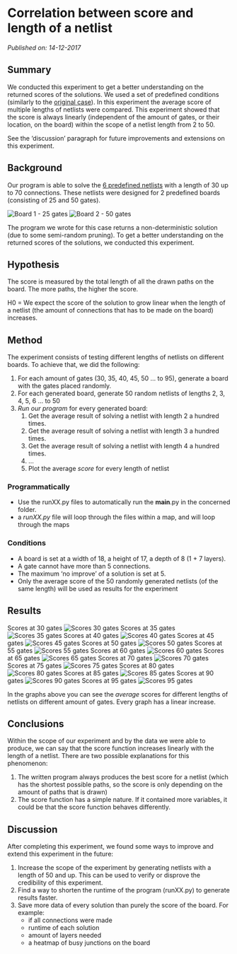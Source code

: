 # Correlation between score and length of a netlist
_Published on: 14-12-2017_

## Summary
We conducted this experiment to get a better understanding on the returned scores of the solutions. We used a set of predefined conditions (similarly to the [original case](http://heuristieken.nl/wiki/index.php?title=Chips_%26_Circuits)). In this experiment the average score of multiple lengths of netlists were compared.
This experiment showed that the score is always linearly (independent of the amount of gates, or their location, on the board) within the scope of a netlist length from 2 to 50.

See the ‘discussion’ paragraph for future improvements and extensions on this experiment.

## Background
Our program is able to solve the [6 predefined netlists](http://heuristieken.nl/resources/CC_netlists2.txt) with a length of 30 up to 70 connections.
These netlists were designed for 2 predefined boards (consisting of 25 and 50 gates).

![Board 1 - 25 gates](http://heuristieken.nl/wiki/images/7/77/Print1.gif "Board 1 - 25 gates")
![Board 2 - 50 gates](http://heuristieken.nl/wiki/images/7/77/Print2.gif "Board 2 - 50 gates")

The program we wrote for this case returns a non-deterministic solution (due to some semi-random pruning). To get a better understanding on the returned scores of the solutions, we conducted this experiment.
## Hypothesis
The score is measured by the total length of all the drawn paths on the board. The more paths, the higher the score.

H0 = We expect the score of the solution to grow linear when the length of a netlist (the amount of connections that has to be made on the board) increases.
## Method

The experiment consists of testing different lengths of netlists on different boards.
To achieve that, we did the following:
1. For each amount of gates (30, 35, 40, 45, 50 … to 95), generate a board with the gates placed randomly.
2. For each generated board, generate 50 random netlists of lengths 2, 3, 4, 5, 6 … to 50
3. _Run our program_ for every generated board:
	1. Get the average result of solving a netlist with length 2 a hundred times.
	2. Get the average result of solving a netlist with length 3 a hundred times.
	3. Get the average result of solving a netlist with length 4 a hundred times.
	4. …
	5. Plot the average *score* for every length of netlist

### Programmatically
* Use the runXX.py files to automatically run the __main__.py in the concerned folder.
* a _runXX.py_ file will loop through the files within a map, and will loop through the maps

### Conditions
* A board is set at a width of 18, a height of 17, a depth of 8 (1 + 7 layers).
* A gate cannot have more than 5 connections.
* The maximum ‘no improve’ of a solution is set at 5.
* Only the average score of the 50 randomly generated netlists (of the same length) will be used as results for the experiment

## Results
Scores at 30 gates
![Scores 30 gates](https://github.com/LennartJKlein/pathfinder/blob/exp-heuristic-value/experiments/netlist-length/img/run30_score.png "Scores 30 gates")
Scores at 35 gates
![Scores 35 gates](https://github.com/LennartJKlein/pathfinder/blob/exp-heuristic-value/experiments/netlist-length/img/run35_score.png "Scores 35 gates")
Scores at 40 gates
![Scores 40 gates](https://github.com/LennartJKlein/pathfinder/blob/exp-heuristic-value/experiments/netlist-length/img/run40_score.png "Scores 40 gates")
Scores at 45 gates
![Scores 45 gates](https://github.com/LennartJKlein/pathfinder/blob/exp-heuristic-value/experiments/netlist-length/img/run45_score.png "Scores 45 gates")
Scores at 50 gates
![Scores 50 gates](https://github.com/LennartJKlein/pathfinder/blob/exp-heuristic-value/experiments/netlist-length/img/run50_score.png "Scores 50 gates")
Scores at 55 gates
![Scores 55 gates](https://github.com/LennartJKlein/pathfinder/blob/exp-heuristic-value/experiments/netlist-length/img/run55_score.png "Scores 55 gates")
Scores at 60 gates
![Scores 60 gates](https://github.com/LennartJKlein/pathfinder/blob/exp-heuristic-value/experiments/netlist-length/img/run60_score.png "Scores 60 gates")
Scores at 65 gates
![Scores 65 gates](https://github.com/LennartJKlein/pathfinder/blob/exp-heuristic-value/experiments/netlist-length/img/run65_score.png "Scores 65 gates")
Scores at 70 gates
![Scores 70 gates](https://github.com/LennartJKlein/pathfinder/blob/exp-heuristic-value/experiments/netlist-length/img/run70_score.png "Scores 70 gates")
Scores at 75 gates
![Scores 75 gates](https://github.com/LennartJKlein/pathfinder/blob/exp-heuristic-value/experiments/netlist-length/img/run75_score.png "Scores 75 gates")
Scores at 80 gates
![Scores 80 gates](https://github.com/LennartJKlein/pathfinder/blob/exp-heuristic-value/experiments/netlist-length/img/run80_score.png "Scores 80 gates")
Scores at 85 gates
![Scores 85 gates](https://github.com/LennartJKlein/pathfinder/blob/exp-heuristic-value/experiments/netlist-length/img/run85_score.png "Scores 85 gates")
Scores at 90 gates
![Scores 90 gates](https://github.com/LennartJKlein/pathfinder/blob/exp-heuristic-value/experiments/netlist-length/img/run90_score.png "Scores 90 gates")
Scores at 95 gates
![Scores 95 gates](https://github.com/LennartJKlein/pathfinder/blob/exp-heuristic-value/experiments/netlist-length/img/run95_score.png "Scores 95 gates")

In the graphs above you can see the *average* scores for different lengths of netlists on different amount of gates. Every graph has a linear increase.

## Conclusions

Within the scope of our experiment and by the data we were able to produce, we can say that the score function increases linearly with the length of a netlist. There are two possible explanations for this phenomenon:
1. The written program always produces the best score for a netlist (which has the shortest possible paths, so the score is only depending on the amount of paths that is drawn)
2. The score function has a simple nature. If it contained more variables, it could be that the score function behaves differently.

## Discussion

After completing this experiment, we found some ways to improve and extend this experiment in the future:
1. Increase the scope of the experiment by generating netlists with a length of 50 and up. This can be used to verify or disprove the credibility of this experiment.
2. Find a way to shorten the runtime of the program (runXX.py) to generate results faster.
3. Save more data of every solution than purely the score of the board. For example:
	- if all connections were made
	- runtime of each solution
	- amount of layers needed
	- a heatmap of busy junctions on the board
